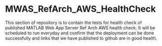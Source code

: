 # MWAS_RefArch_AWS_HealthCheck
This section of repository is to contain the tests for health check of published MATLAB Web App Server Ref Arch AWS health check.
It will be scheduled to run everyday and confirm that the deployment can be done successfully and links that we have published to github are in good health.
